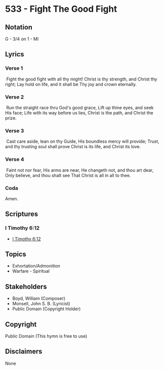 # 533 - Fight The Good Fight

## Notation

G - 3/4 on 1 - MI

## Lyrics

### Verse 1

 Fight the good fight with all thy might! Christ is thy strength, and Christ thy right; Lay hold on life, and it shall be Thy joy and crown eternally.

### Verse 2

 Run the straight race thru God's good grace, Lift up thine eyes, and seek His face; Life with its way before us lies, Christ is the path, and Christ the prize. 

### Verse 3

 Cast care aside, lean on thy Guide, His boundless mercy will provide; Trust, and thy trusting soul shall prove Christ is its life, and Christ its love.

### Verse 4

 Faint not nor fear, His arms are near, He changeth not, and thou art dear, Only believe, and thou shalt see That Christ is all in all to thee.  

### Coda

Amen.


## Scriptures

### I Timothy 6:12

- [I Timothy 6:12](https://www.biblegateway.com/passage/?search=I%20Timothy%206%3A12)


## Topics

- Exhortation/Admonition
- Warfare - Spiritual

## Stakeholders

- Boyd, William (Composer)
- Monsell, John S. B. (Lyricist)
- Public Domain (Copyright Holder)

## Copyright

Public Domain
(This hymn is free to use)

## Disclaimers

None

